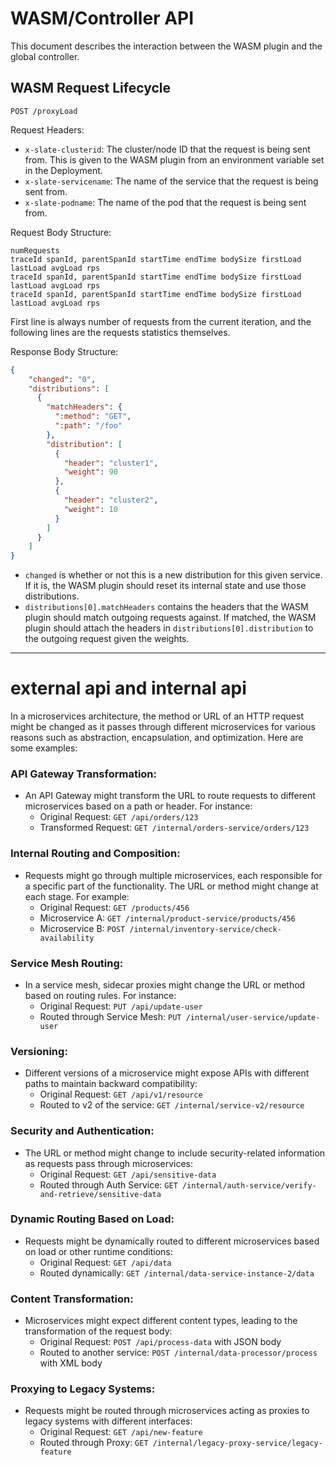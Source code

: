 # WASM/Controller API

This document describes the interaction between the WASM plugin and the global controller.

## WASM Request Lifecycle

`POST /proxyLoad`

Request Headers:
- `x-slate-clusterid`: The cluster/node ID that the request is being sent from. This is given to the WASM plugin from an environment
variable set in the Deployment.
- `x-slate-servicename`: The name of the service that the request is being sent from.
- `x-slate-podname`: The name of the pod that the request is being sent from.

Request Body Structure:
```
numRequests
traceId spanId, parentSpanId startTime endTime bodySize firstLoad lastLoad avgLoad rps
traceId spanId, parentSpanId startTime endTime bodySize firstLoad lastLoad avgLoad rps
traceId spanId, parentSpanId startTime endTime bodySize firstLoad lastLoad avgLoad rps
```
First line is always number of requests from the current iteration, and the following lines are the requests statistics themselves.

Response Body Structure:
```json
{
    "changed": "0",
    "distributions": [
      {
        "matchHeaders": {
          ":method": "GET",
          ":path": "/foo"
        },
        "distribution": [
          {
            "header": "cluster1",
            "weight": 90
          },
          {
            "header": "cluster2",
            "weight": 10
          }
        ]
      }
    ]
}
```

- `changed` is whether or not this is a new distribution for this given service. If it is, the WASM plugin should reset its internal state and use those distributions.
- `distributions[0].matchHeaders` contains the headers that the WASM plugin should match outgoing requests against. If matched, the WASM plugin should attach the headers in `distributions[0].distribution` to the outgoing request given the weights.

---

# external api and internal api

 In a microservices architecture, the method or URL of an HTTP request might be changed as it passes through different microservices for various reasons such as abstraction, encapsulation, and optimization. Here are some examples:

### API Gateway Transformation:

- An API Gateway might transform the URL to route requests to different microservices based on a path or header. For instance:
  - Original Request: `GET /api/orders/123`
  - Transformed Request: `GET /internal/orders-service/orders/123`

### Internal Routing and Composition:

- Requests might go through multiple microservices, each responsible for a specific part of the functionality. The URL or method might change at each stage. For example:
  - Original Request: `GET /products/456`
  - Microservice A: `GET /internal/product-service/products/456`
  - Microservice B: `POST /internal/inventory-service/check-availability`

### Service Mesh Routing:

- In a service mesh, sidecar proxies might change the URL or method based on routing rules. For instance:
  - Original Request: `PUT /api/update-user`
  - Routed through Service Mesh: `PUT /internal/user-service/update-user`

### Versioning:

- Different versions of a microservice might expose APIs with different paths to maintain backward compatibility:
  - Original Request: `GET /api/v1/resource`
  - Routed to v2 of the service: `GET /internal/service-v2/resource`

### Security and Authentication:

- The URL or method might change to include security-related information as requests pass through microservices:
  - Original Request: `GET /api/sensitive-data`
  - Routed through Auth Service: `GET /internal/auth-service/verify-and-retrieve/sensitive-data`

### Dynamic Routing Based on Load:

- Requests might be dynamically routed to different microservices based on load or other runtime conditions:
  - Original Request: `GET /api/data`
  - Routed dynamically: `GET /internal/data-service-instance-2/data`

### Content Transformation:

- Microservices might expect different content types, leading to the transformation of the request body:
  - Original Request: `POST /api/process-data` with JSON body
  - Routed to another service: `POST /internal/data-processor/process` with XML body

### Proxying to Legacy Systems:

- Requests might be routed through microservices acting as proxies to legacy systems with different interfaces:
  - Original Request: `GET /api/new-feature`
  - Routed through Proxy: `GET /internal/legacy-proxy-service/legacy-feature`

